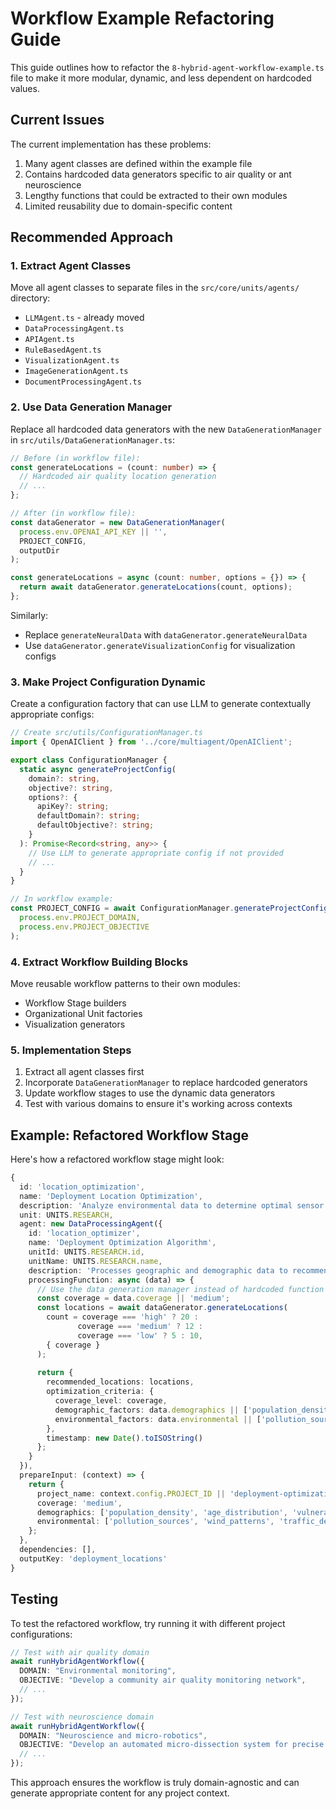 # Workflow Example Refactoring Guide

This guide outlines how to refactor the `8-hybrid-agent-workflow-example.ts` file to make it more modular, dynamic, and less dependent on hardcoded values.

## Current Issues

The current implementation has these problems:
1. Many agent classes are defined within the example file
2. Contains hardcoded data generators specific to air quality or ant neuroscience
3. Lengthy functions that could be extracted to their own modules
4. Limited reusability due to domain-specific content

## Recommended Approach

### 1. Extract Agent Classes

Move all agent classes to separate files in the `src/core/units/agents/` directory:
- `LLMAgent.ts` - already moved
- `DataProcessingAgent.ts`
- `APIAgent.ts`
- `RuleBasedAgent.ts`
- `VisualizationAgent.ts`
- `ImageGenerationAgent.ts`
- `DocumentProcessingAgent.ts`

### 2. Use Data Generation Manager

Replace all hardcoded data generators with the new `DataGenerationManager` in `src/utils/DataGenerationManager.ts`:

```typescript
// Before (in workflow file):
const generateLocations = (count: number) => {
  // Hardcoded air quality location generation
  // ...
};

// After (in workflow file):
const dataGenerator = new DataGenerationManager(
  process.env.OPENAI_API_KEY || '',
  PROJECT_CONFIG,
  outputDir
);

const generateLocations = async (count: number, options = {}) => {
  return await dataGenerator.generateLocations(count, options);
};
```

Similarly:
- Replace `generateNeuralData` with `dataGenerator.generateNeuralData`
- Use `dataGenerator.generateVisualizationConfig` for visualization configs

### 3. Make Project Configuration Dynamic

Create a configuration factory that can use LLM to generate contextually appropriate configs:

```typescript
// Create src/utils/ConfigurationManager.ts
import { OpenAIClient } from '../core/multiagent/OpenAIClient';

export class ConfigurationManager {
  static async generateProjectConfig(
    domain?: string, 
    objective?: string,
    options?: {
      apiKey?: string;
      defaultDomain?: string;
      defaultObjective?: string;
    }
  ): Promise<Record<string, any>> {
    // Use LLM to generate appropriate config if not provided
    // ...
  }
}

// In workflow example:
const PROJECT_CONFIG = await ConfigurationManager.generateProjectConfig(
  process.env.PROJECT_DOMAIN,
  process.env.PROJECT_OBJECTIVE
);
```

### 4. Extract Workflow Building Blocks

Move reusable workflow patterns to their own modules:
- Workflow Stage builders
- Organizational Unit factories
- Visualization generators

### 5. Implementation Steps

1. Extract all agent classes first
2. Incorporate `DataGenerationManager` to replace hardcoded generators
3. Update workflow stages to use the dynamic data generators
4. Test with various domains to ensure it's working across contexts

## Example: Refactored Workflow Stage

Here's how a refactored workflow stage might look:

```typescript
{
  id: 'location_optimization',
  name: 'Deployment Location Optimization',
  description: 'Analyze environmental data to determine optimal sensor deployment locations',
  unit: UNITS.RESEARCH,
  agent: new DataProcessingAgent({
    id: 'location_optimizer',
    name: 'Deployment Optimization Algorithm',
    unitId: UNITS.RESEARCH.id,
    unitName: UNITS.RESEARCH.name,
    description: 'Processes geographic and demographic data to recommend optimal deployment locations',
    processingFunction: async (data) => {
      // Use the data generation manager instead of hardcoded function
      const coverage = data.coverage || 'medium';
      const locations = await dataGenerator.generateLocations(
        count = coverage === 'high' ? 20 : 
               coverage === 'medium' ? 12 : 
               coverage === 'low' ? 5 : 10,
        { coverage }
      );
      
      return {
        recommended_locations: locations,
        optimization_criteria: {
          coverage_level: coverage,
          demographic_factors: data.demographics || ['population_density', 'vulnerability'],
          environmental_factors: data.environmental || ['pollution_sources', 'wind_patterns']
        },
        timestamp: new Date().toISOString()
      };
    }
  }),
  prepareInput: (context) => {
    return {
      project_name: context.config.PROJECT_ID || 'deployment-optimization',
      coverage: 'medium',
      demographics: ['population_density', 'age_distribution', 'vulnerability_index'],
      environmental: ['pollution_sources', 'wind_patterns', 'traffic_density']
    };
  },
  dependencies: [],
  outputKey: 'deployment_locations'
}
```

## Testing

To test the refactored workflow, try running it with different project configurations:

```typescript
// Test with air quality domain
await runHybridAgentWorkflow({
  DOMAIN: "Environmental monitoring",
  OBJECTIVE: "Develop a community air quality monitoring network",
  // ...
});

// Test with neuroscience domain
await runHybridAgentWorkflow({
  DOMAIN: "Neuroscience and micro-robotics",
  OBJECTIVE: "Develop an automated micro-dissection system for precise ant brain extraction",
  // ...
});
```

This approach ensures the workflow is truly domain-agnostic and can generate appropriate content for any project context. 